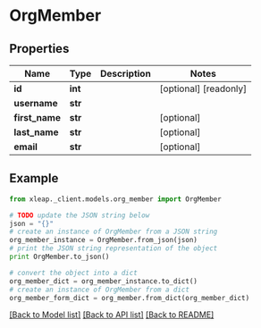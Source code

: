 # OrgMember


## Properties

Name | Type | Description | Notes
------------ | ------------- | ------------- | -------------
**id** | **int** |  | [optional] [readonly] 
**username** | **str** |  | 
**first_name** | **str** |  | [optional] 
**last_name** | **str** |  | [optional] 
**email** | **str** |  | [optional] 

## Example

```python
from xleap._client.models.org_member import OrgMember

# TODO update the JSON string below
json = "{}"
# create an instance of OrgMember from a JSON string
org_member_instance = OrgMember.from_json(json)
# print the JSON string representation of the object
print OrgMember.to_json()

# convert the object into a dict
org_member_dict = org_member_instance.to_dict()
# create an instance of OrgMember from a dict
org_member_form_dict = org_member.from_dict(org_member_dict)
```
[[Back to Model list]](../README.md#documentation-for-models) [[Back to API list]](../README.md#documentation-for-api-endpoints) [[Back to README]](../README.md)



